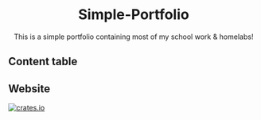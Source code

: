 <div align="center">

# Simple-Portfolio
This is a simple portfolio containing most of my school work & homelabs! 

</div>

## Content table 

</div>

## Website
[![crates.io][crates.io-badge]][crates.io]


[crates.io-badge]: https://img.shields.io/crates/v/zoxide?style=flat-square
[crates.io]: https://crates.io/crates/zoxide

